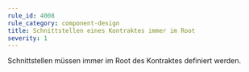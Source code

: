 ```yaml
---
rule_id: 4008
rule_category: component-design
title: Schnittstellen eines Kontraktes immer im Root
severity: 1
---
```

Schnittstellen müssen immer im Root des Kontraktes definiert werden.

